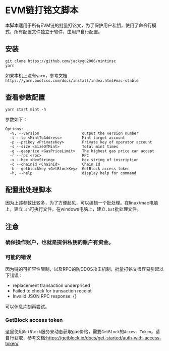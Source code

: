 # EVM链打铭文脚本

本脚本适用于所有EVM链的批量打铭文，为了保护用户私钥，使用了命令行模式，所有配置文件独立于软件，由用户自行配置。

## 安装
```
git clone https://github.com/jackygu2006/mintinsc
yarn
```

如果本机上没有`yarn`，参考文档`https://yarn.bootcss.com/docs/install/index.html#mac-stable`

## 查看参数配置
```
yarn start mint -h
```

参数如下：
```
Options:
  -V, --version                   output the version number
  -t --to <MintToAddress>         Mint target account
  -p --prikey <PrivateKey>        Private key of operator account
  -s --size <SizeOfMint>          Total mint times
  -g --gasprice <GasPriceLimit>   The highest gas price can accept
  -r --rpc <rpc>                  RPC
  -x --hex <HexString>            Hex string of inscription
  -c --chainid <ChainId>          Chain id
  -b --getblockkey <GetBlockKey>  GetBlock access token
  -h, --help                      display help for command
```


## 配置批处理脚本
因为上述参数比较多，为了方便起见，可以编辑一个批处理。在linux/mac电脑上，建立`.sh`可执行文件，在windows电脑上，建立`.bat`批处理文件。

## 注意
### 确保操作账户，也就是提供私钥的账户有资金。

### 可能的错误
因为链的可扩容性限制，以及RPC的防DDOS攻击机制，批量打铭文很容易引起以下错误：
* replacement transaction underpriced
* Failed to check for transaction receipt
* Invalid JSON RPC response: {}

可以休息片刻再尝试。

### GetBlock access token
这里使用`GetBlock`服务来动态获取gas价格，需要`GetBlock`的`Access Token`，请自行获取，参考文档:https://getblock.io/docs/get-started/auth-with-access-token/